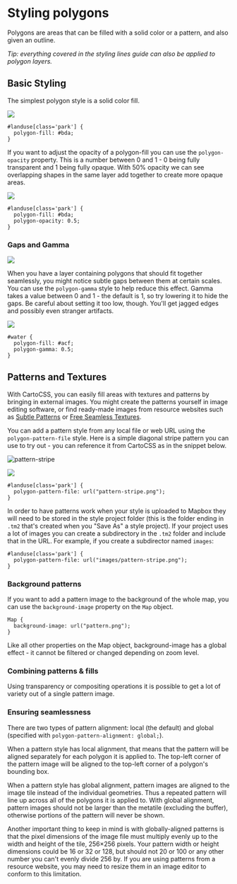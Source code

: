 Styling polygons
================

Polygons are areas that can be filled with a solid color or a pattern, and also given an outline.

_Tip: everything covered in the styling lines guide can also be applied to polygon layers._

## Basic Styling

The simplest polygon style is a solid color fill.

![](https://cloud.githubusercontent.com/assets/126952/3908623/6d6b3c32-2305-11e4-9cff-9404f8f07bd1.png)

    #landuse[class='park'] {
      polygon-fill: #bda;
    }

If you want to  adjust the opacity of a polygon-fill you can use the `polygon-opacity` property. This is a number between 0 and 1 - 0 being fully transparent and 1 being fully opaque. With 50% opacity we can see overlapping shapes in the same layer add together to create more opaque areas.

![](https://cloud.githubusercontent.com/assets/126952/3908624/6d70d9d0-2305-11e4-92f2-abb819844509.png)

    #landuse[class='park'] {
      polygon-fill: #bda;
      polygon-opacity: 0.5;
    }

### Gaps and Gamma

![](https://cloud.githubusercontent.com/assets/126952/3908625/6d784346-2305-11e4-8755-d45d61d35583.png)

When you have a layer containing polygons that should fit together seamlessly, you might notice subtle gaps between them at certain scales. You can use the `polygon-gamma` style to help reduce this effect. Gamma takes a value between 0 and 1 - the default is 1, so try lowering it to hide the gaps. Be careful about setting it too low, though. You'll get jagged edges and possibly even stranger artifacts.

![](https://cloud.githubusercontent.com/assets/126952/3908627/6d80f612-2305-11e4-80f4-6803335295c3.png)

    #water {
      polygon-fill: #acf;
      polygon-gamma: 0.5;
    }

## Patterns and Textures

With CartoCSS, you can easily fill areas with textures and patterns by bringing in external images. You might create the patterns yourself in image editing software, or find ready-made images from resource websites such as [Subtle Patterns](http://subtlepatterns.com/thumbnail-view/) or [Free Seamless Textures](http://freeseamlesstextures.com/).

You can add a pattern style from any local file or web URL using the `polygon-pattern-file` style. Here is a simple diagonal stripe pattern you can use to try out - you can reference it from CartoCSS as in the snippet below.

![pattern-stripe](https://cloud.githubusercontent.com/assets/83384/3893834/32389e24-223e-11e4-8ec6-163fd55d6622.png)

![](https://cloud.githubusercontent.com/assets/126952/3908626/6d7970cc-2305-11e4-88b9-0219470cd157.png)

    #landuse[class='park'] {
      polygon-pattern-file: url("pattern-stripe.png");
    }


In order to have patterns work when your style is uploaded to Mapbox they will need to be stored in the style project folder (this is the folder ending in `.tm2` that's created when you "Save As" a style project). If your project uses a lot of images you can create a subdirectory in the `.tm2` folder and include that in the URL. For example, if you create a subdirector named `images`:

    #landuse[class='park'] {
      polygon-pattern-file: url("images/pattern-stripe.png");
    }

### Background patterns

If you want to add a pattern image to the background of the whole map, you can use the `background-image` property on the `Map` object.

    Map {
      background-image: url("pattern.png");
    }

Like all other properties on the Map object, background-image has a global effect - it cannot be filtered or changed depending on zoom level.

### Combining patterns & fills

Using transparency or compositing operations it is possible to get a lot of variety out of a single pattern image.

### Ensuring seamlessness

There are two types of pattern alignment: local (the default) and global (specified with `polygon-pattern-alignment: global;`).

When a pattern style has local alignment, that means that the pattern will be aligned separately for each polygon it is applied to. The top-left corner of the pattern image will be aligned to the top-left corner of a polygon's bounding box.

When a pattern style has global alignment, pattern images are aligned to the image tile instead of the individual geometries. Thus a repeated pattern will line up across all of the polygons it is applied to. With global alignment, pattern images should not be larger than the metatile (excluding the buffer), otherwise portions of the pattern will never be shown.

Another important thing to keep in mind is with globally-aligned patterns is that the pixel dimensions of the image file must multiply evenly up to the width and height of the tile, 256×256 pixels. Your pattern width or height dimensions could be 16 or 32 or 128, but should not 20 or 100 or any other number you can't evenly divide 256 by. If you are using patterns from a resource website, you may need to resize them in an image editor to conform to this limitation.
